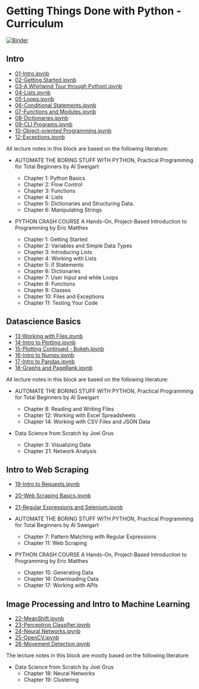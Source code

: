 # Getting Things Done with Python - Curriculum
[![Binder](https://mybinder.org/badge_logo.svg)](https://mybinder.org/v2/gh/datsoftlyngby/dat4sem2019spring-python-materials/master)


## Intro
  * [01-Intro.ipynb](notebooks/01-Intro.ipynb)
  * [02-Getting Started.ipynb](notebooks/02-Getting%20Started.ipynb)
  * [03-A Whirlwind Tour through Python!.ipynb](notebooks/03-A%20Whirlwind%20Tour%20through%20Python!.ipynb)
  * [04-Lists.ipynb](notebooks/04-Lists.ipynb)
  * [05-Loops.ipynb](notebooks/05-Loops.ipynb)
  * [06-Conditional Statements.ipynb](notebooks/06-Conditional%20Statements.ipynb)
  * [07-Functions and Modules.ipynb](notebooks/07-Functions%20and%20Modules.ipynb)
  * [08-Dictionaries.ipynb](notebooks/08-Dictionaries.ipynb)
  * [09-CLI Programs.ipynb](notebooks/09-CLI%20Programs.ipynb)
  * [10-Object-oriented Programming.ipynb](notebooks/10-Object-oriented%20Programming.ipynb)
  * [12-Exceptions.ipynb](notebooks/12-Exceptions.ipynb)
  
All lecture notes in this block are based on the following literature:

  * AUTOMATE THE BORING STUFF WITH PYTHON, Practical Programming for Total Beginners by Al Sweigart

    * Chapter 1: Python Basics
    * Chapter 2: Flow Control
    * Chapter 3: Functions
    * Chapter 4: Lists
    * Chapter 5: Dictionaries and Structuring Data.
    * Chapter 6: Manipulating Strings

  * PYTHON CRASH COURSE A Hands-On, Project-Based Introduction to Programming by Eric Matthes

    * Chapter 1: Getting Started
    * Chapter 2: Variables and Simple Data Types 
    * Chapter 3: Introducing Lists
    * Chapter 4: Working with Lists
    * Chapter 5: if Statements
    * Chapter 6: Dictionaries
    * Chapter 7: User Input and while Loops
    * Chapter 8: Functions
    * Chapter 9: Classes
    * Chapter 10: Files and Exceptions
    * Chapter 11: Testing Your Code


## Datascience Basics

  * [13-Working with Files.ipynb](notebooks/13-Working%20with%20Files.ipynb)
  * [14-Intro to Plotting.ipynb](notebooks/14-Intro%20to%20Plotting.ipynb)
  * [15-Plotting Continued - Bokeh.ipynb](notebooks/15-Plotting%20Continued%20-%20Bokeh.ipynb)
  * [16-Intro to Numpy.ipynb](notebooks/16-Intro%20to%20Numpy.ipynb)
  * [17-Intro to Pandas.ipynb](notebooks/17-Intro%20to%20Pandas.ipynb)
  * [18-Graphs and PageRank.ipynb](notebooks/18-Graphs%20and%20PageRank.ipynb)

All lecture notes in this block are based on the following literature:

  * AUTOMATE THE BORING STUFF WITH PYTHON, Practical Programming for Total Beginners by Al Sweigart
    * Chapter 8: Reading and Writing Files
    * Chapter 12: Working with Excel Spreadsheets
    * Chapter 14: Working with CSV Files and JSON Data

  * Data Science from Scratch by Joel Grus
    * Chapter 3: Visualizing Data
    * Chapter 21: Network Analysis


## Intro to Web Scraping
  * [19-Intro to Requests.ipynb](notebooks/19-Intro%20to%20Requests.ipynb)
  * [20-Web Scraping Basics.ipynb](notebooks/20-Web%20Scraping%20Basics.ipynb)
  * [21-Regular Expressions and Selenium.ipynb](notebooks/21-Regular%20Expressions%20and%20Selenium.ipynb)

  * AUTOMATE THE BORING STUFF WITH PYTHON, Practical Programming for Total Beginners by Al Sweigart
    * Chapter 7: Pattern Matching with Regular Expressions
    * Chapter 11: Web Scraping

  * PYTHON CRASH COURSE A Hands-On, Project-Based Introduction to Programming by Eric Matthes
    * Chapter 15: Generating Data
    * Chapter 16: Downloading Data
    * Chapter 17: Working with APIs


## Image Processing and Intro to Machine Learning
  * [22-MeanShift.ipynb](notebooks/22-MeanShift.ipynb)
  * [23-Perceptron Classifier.ipynb](notebooks/23-Perceptron%20Classifier.ipynb)
  * [24-Neural Networks.ipynb](notebooks/24-Neural%20Networks.ipynb)
  * [25-OpenCV.ipynb](notebooks/25-OpenCV.ipynb)
  * [26-Movement Detection.ipynb](notebooks/26-Movement%20Detection.ipynb)


The lecture notes in this block are mostly based on the following literature:

  * Data Science from Scratch by Joel Grus
    * Chapter 18: Neural Networks
    * Chapter 19: Clustering
